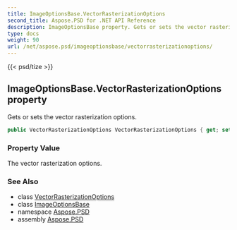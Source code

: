 ```yaml
---
title: ImageOptionsBase.VectorRasterizationOptions
second_title: Aspose.PSD for .NET API Reference
description: ImageOptionsBase property. Gets or sets the vector rasterization options
type: docs
weight: 90
url: /net/aspose.psd/imageoptionsbase/vectorrasterizationoptions/
---
```

{{< psd/tize >}}
## ImageOptionsBase.VectorRasterizationOptions property

Gets or sets the vector rasterization options.

```csharp
public VectorRasterizationOptions VectorRasterizationOptions { get; set; }
```

### Property Value

The vector rasterization options.

### See Also

* class [VectorRasterizationOptions](../../../aspose.psd.imageoptions/vectorrasterizationoptions/)
* class [ImageOptionsBase](../)
* namespace [Aspose.PSD](../../../aspose.psd/)
* assembly [Aspose.PSD](../../../)


